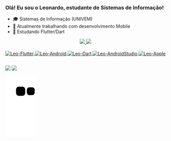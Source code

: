 ### Olá! Eu sou o Leonardo, estudante de Sistemas de Informação!

- 🎓 Sistemas de Informação (UNIVEM)
- 📱 Atualmente trabalhando com desenvolvimento Mobile
- 📖 Estudando Flutter/Dart

<div align="center">
  <a href="https://github.com/leonardosonsin">
  <img height="180em" src="https://github-readme-stats.vercel.app/api?username=leonardosonsin&show_icons=true&theme=dracula&include_all_commits=true&count_private=true"/>
  <img height="180em" src="https://github-readme-stats.vercel.app/api/top-langs/?username=leonardosonsin&layout=compact&langs_count=7&theme=dracula"/>
</div>

<div style="display: inline_block"><br>
  <img align="center" alt="Leo-Flutter" height="30" width="40" src="https://cdn.jsdelivr.net/gh/devicons/devicon/icons/flutter/flutter-original.svg" />
  <img align="center" alt="Leo-Android" height="30" width="40" src="https://cdn.jsdelivr.net/gh/devicons/devicon/icons/android/android-plain.svg" />
  <img align="center" alt="Leo-Dart" height="30" width="40" src="https://cdn.jsdelivr.net/gh/devicons/devicon/icons/dart/dart-original.svg" />
  <img align="center" alt="Leo-AndroidStudio" height="30" width="40" src="https://cdn.jsdelivr.net/gh/devicons/devicon/icons/androidstudio/androidstudio-original.svg" />
  <img align="center" alt="Leo-Apple" height="30" width="40" src="https://cdn.jsdelivr.net/gh/devicons/devicon/icons/apple/apple-original.svg" />
</div>
  
  ##
 
<div>
  <a href = "mailto:leonardo_tozatosonsin@outlook.com"><img src="https://img.shields.io/badge/Gmail-D14836?style=for-the-badge&logo=gmail&logoColor=white" target="_blank"></a>
  <a href="https://www.linkedin.com/in/leonardo-tozato-sonsin-1b6750207" target="_blank"><img src="https://img.shields.io/badge/-LinkedIn-%230077B5?style=for-the-badge&logo=linkedin&logoColor=white" target="_blank"></a> 
 
  ![Snake animation](https://github.com/rafaballerini/rafaballerini/blob/output/github-contribution-grid-snake.svg)
 
</div>
